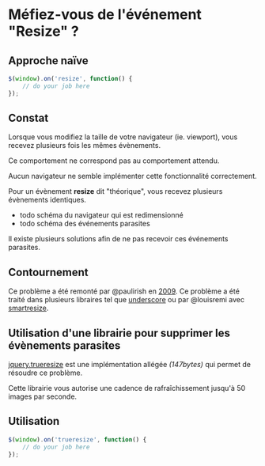 # Méfiez-vous de l'événement "Resize" ?

Approche naïve
--------------
```javascript
$(window).on('resize', function() {
	// do your job here
});
```

Constat
-------
Lorsque vous modifiez la taille de votre navigateur (ie. viewport), vous recevez plusieurs fois les mêmes évènements.

Ce comportement ne correspond pas au comportement attendu.

Aucun navigateur ne semble implémenter cette fonctionnalité correctement.

Pour un évènement __resize__ dit "théorique", vous recevez plusieurs évènements identiques.

- todo schéma du navigateur qui est redimensionné
- todo schéma des événements parasites

Il existe plusieurs solutions afin de ne pas recevoir ces événements parasites.

Contournement
-------------
Ce problème a été remonté par @paulirish en [2009](http://paulirish.com/2009/throttled-smartresize-jquery-event-handler/). Ce problème a été traité dans plusieurs libraires tel que [underscore](http://underscorejs.org/#debounce) ou par @louisremi avec [smartresize](https://github.com/louisremi/jquery-smartresize/).

Utilisation d'une librairie pour supprimer les évènements parasites
-------------------------------------------------------------------
[jquery.trueresize](https://github.com/jfroffice/jquery.trueresize) est une implémentation allégée _(147bytes)_ qui permet de résoudre ce problème.

Cette librairie vous autorise une cadence de rafraîchissement jusqu'à 50 images par seconde.

Utilisation
-----------
```javascript
$(window).on('trueresize', function() {
    // do your job here
});
```